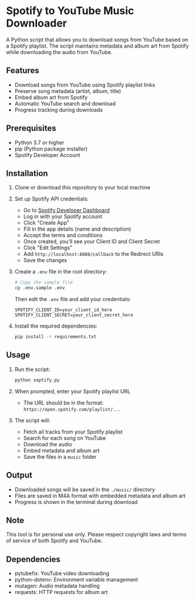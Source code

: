 # Spotify to YouTube Music Downloader

A Python script that allows you to download songs from YouTube based on a Spotify playlist. The script maintains metadata and album art from Spotify while downloading the audio from YouTube.

## Features

- Download songs from YouTube using Spotify playlist links
- Preserve song metadata (artist, album, title)
- Embed album art from Spotify
- Automatic YouTube search and download
- Progress tracking during downloads

## Prerequisites

- Python 3.7 or higher
- pip (Python package installer)
- Spotify Developer Account

## Installation

1. Clone or download this repository to your local machine

2. Set up Spotify API credentials:
   - Go to [Spotify Developer Dashboard](https://developer.spotify.com/dashboard)
   - Log in with your Spotify account
   - Click "Create App"
   - Fill in the app details (name and description)
   - Accept the terms and conditions
   - Once created, you'll see your Client ID and Client Secret
   - Click "Edit Settings"
   - Add `http://localhost:8888/callback` to the Redirect URIs
   - Save the changes

3. Create a `.env` file in the root directory:
   ```bash
   # Copy the sample file
   cp .env.sample .env
   ```
   Then edit the `.env` file and add your credentials:
   ```
   SPOTIFY_CLIENT_ID=your_client_id_here
   SPOTIFY_CLIENT_SECRET=your_client_secret_here
   ```

4. Install the required dependencies:
   ```bash
   pip install -r requirements.txt
   ```

## Usage

1. Run the script:
   ```bash
   python soptify.py
   ```

2. When prompted, enter your Spotify playlist URL
   - The URL should be in the format: `https://open.spotify.com/playlist/...`

3. The script will:
   - Fetch all tracks from your Spotify playlist
   - Search for each song on YouTube
   - Download the audio
   - Embed metadata and album art
   - Save the files in a `music` folder

## Output

- Downloaded songs will be saved in the `./music/` directory
- Files are saved in M4A format with embedded metadata and album art
- Progress is shown in the terminal during download

## Note

This tool is for personal use only. Please respect copyright laws and terms of service of both Spotify and YouTube.

## Dependencies

- pytubefix: YouTube video downloading
- python-dotenv: Environment variable management
- mutagen: Audio metadata handling
- requests: HTTP requests for album art 
